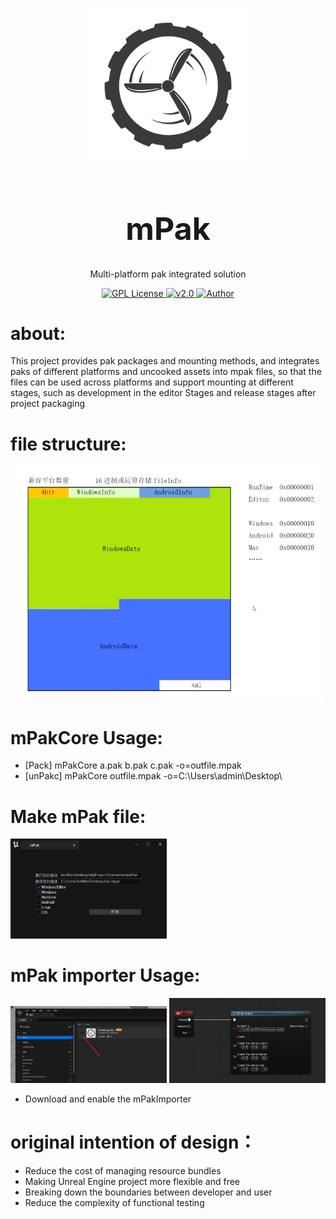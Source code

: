 
<p align="center">
<img src="./img/logo.png" width="250px"></img>
</p>
<h1 align="center" style="font-size:50px;font-weight:bold">mPak</h1>
<p align="center">Multi-platform pak integrated solution</p>
<p align="center">
    <a href="https://github.com/">
        <img src="https://img.shields.io/badge/license-Apach-blue" alt="GPL License" />
    </a>
    <a href="">
        <img src="https://img.shields.io/badge/version-v2.0-green" alt="v2.0">
    </a> 
    <a href="https://github.com/BruceAKABear">
        <img src="https://img.shields.io/badge/author-hotMonk-blueviolet" alt="Author">
    </a>
</p>

# about:

This project provides pak packages and mounting methods, and integrates paks of different platforms and uncooked assets into mpak files, so that the files can be used across platforms and support mounting at different stages, such as development in the editor Stages and release stages after project packaging


# file structure:
<img src="./img/FileStructure.jpg" width="500px"></img>

# mPakCore Usage:
- [Pack]	mPakCore a.pak b.pak c.pak -o=outfile.mpak
- [unPakc]  mPakCore outfile.mpak -o=C:\Users\admin\Desktop\		 

# Make mPak file:
 <img src="./img/makeMPak.png" width="250px"></img>


# mPak importer Usage:
<img src="./img/mPakImporter.png" width="250px"></img>
<img src="./img/mPakImporter1.png" width="250px"></img>

- Download and enable the mPakImporter



# original intention of design：
- Reduce the cost of managing resource bundles
- Making Unreal Engine project more flexible and free
- Breaking down the boundaries between developer and user
- Reduce the complexity of functional testing
